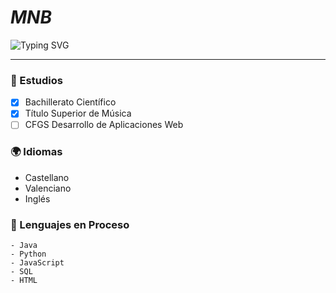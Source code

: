 # *MNB* 
![Typing SVG](https://readme-typing-svg.herokuapp.com?font=Gelius&weight=900&size=12&duration=3500&pause=2000&color=82CF90&random=false&width=435&height=20&lines=Estudiante+de+DAW;Desarrollo+de+Aplicaciones+Web)
***

### 📖 Estudios
- [x] Bachillerato Científico
- [x] Título Superior de Música
- [ ] CFGS Desarrollo de Aplicaciones Web

### 🌍 Idiomas
- Castellano
- Valenciano
- Inglés

### 🔧 Lenguajes en Proceso
```
- Java
- Python
- JavaScript
- SQL
- HTML
```

